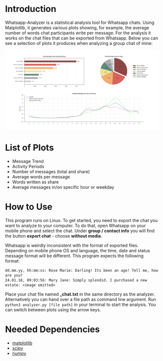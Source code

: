 # Introduction

Whatsapp-Analyzer is a statistical analysis tool for Whatsapp chats. Using Matplotlib, it generates various plots showing, for example, the average number of words chat participants write per message. For the analysis it works on the chat files that can be exported from Whatsapp. Below you can see a selection of plots it produces when analyzing a group chat of mine:

![example](example.png)

# List of Plots

- Message Trend
- Activity Periods
- Number of messages (total and share)
- Average words per message
- Words written as share
- Average messages in/on specific hour or weekday

# How to Use

This program runs on Linux. To get started, you need to export the chat you want to analyze to your computer. To do that, open Whatsapp on your mobile phone and select the chat. Under **group / contact info** you will find the button **export chat** - choose **without media**.

Whatsapp is weirdly inconsistent with the format of exported files. Depending on mobile phone OS and language, the time, date and status message format will be different. This program expects the following format:


```
dd.mm.yy, hh:mm:ss: Rose Marie: Darling! Its been an age! Tell me, how are you?
24.01.18, 09:03:56: Mary Jane: Simply splendid. I purchased a new estate: <image omitted>
```

Place your chat file named **_chat.txt** in the same directory as the analyzer. Alternatively you can hand over a file path as command line argument. Run `python3 analyzer.py [file path]` in your terminal to start the analysis. You can switch between plots using the arrow keys.

# Needed Dependencies

- [matplotlib](https://matplotlib.org)
- [scipy](https://www.scipy.org)
- [numpy](http://www.numpy.org)


